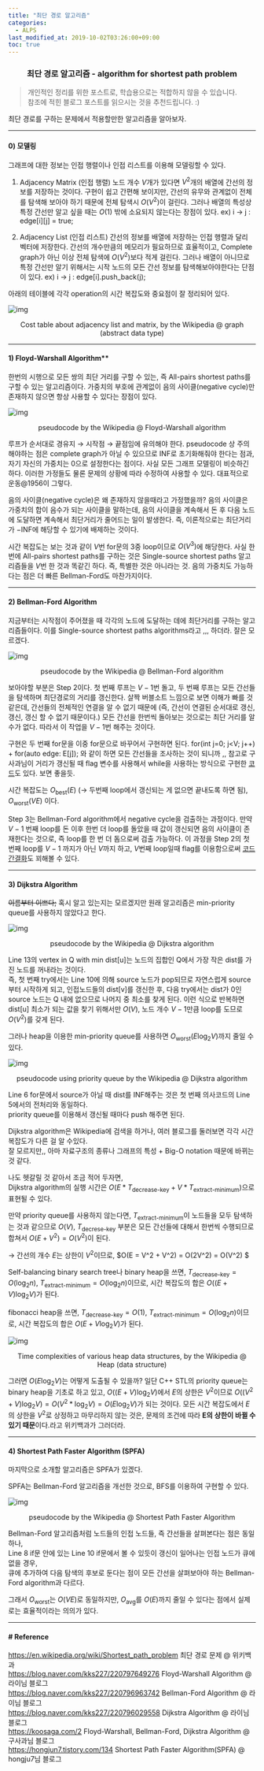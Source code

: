 ```yaml
---
title: "최단 경로 알고리즘"
categories: 
  - ALPS
last_modified_at: 2019-10-02T03:26:00+09:00
toc: true
---
```


### <center>최단 경로 알고리즘 - algorithm for shortest path problem</center>

> 개인적인 정리를 위한 포스트로, 학습용으로는 적합하지 않을 수 있습니다.<br>참조에 적힌 블로그 포스트를 읽으시는 것을 추천드립니다. :)

최단 경로를 구하는 문제에서 적용할만한 알고리즘을 알아보자.



------

#### 0) 모델링

그래프에 대한 정보는 인접 행렬이나 인접 리스트를 이용해 모델링할 수 있다.

1. Adjacency Matrix (인접 행렬)
   노드 개수 $V$개가 있다면 $V^2$개의 배열에 간선의 정보를 저장하는 것이다.
   구현이 쉽고 간편해 보이지만, 간선의 유무와 관계없이 전체를 탐색해 보아야 하기 때문에 전체 탐색시 $O(V^2)$이 걸린다.
   그러나 배열의 특성상 특정 간선만 알고 싶을 때는 $O(1)$ 밖에 소요되지 않는다는 장점이 있다.
   ex) i → j : edge\[i][j] = true;

2. Adjacency List (인접 리스트)
   간선의 정보를 배열에 저장하는 인접 행렬과 달리 벡터에 저장한다.
   간선의 개수만큼의 메모리가 필요하므로 효율적이고, Complete graph가 아닌 이상 전체 탐색에 $O(V^2)$보다 적게 걸린다.
   그러나 배열이 아니므로 특정 간선만 알기 위해서는 시작 노드의 모든 간선 정보를 탐색해보아야한다는 단점이 있다.
   ex) i → j : edge[i].push_back(j);

아래의 테이블에 각각 operation의 시간 복잡도와 중요점이 잘 정리되어 있다.

![img](https://k.kakaocdn.net/dn/cFoM2q/btqyIjtLt49/uBRfLoRrHAKSgyjcd7kue1/img.png)<center>Cost table about adjacency list and matrix, by the Wikipedia @ graph (abstract data type)</center>



------

#### 1) Floyd-Warshall Algorithm**

한번의 시행으로 모든 쌍의 최단 거리를 구할 수 있는, 즉 All-pairs shortest paths를 구할 수 있는 알고리즘이다.
가중치의 부호에 관계없이 음의 사이클(negative cycle)만 존재하지 않으면 항상 사용할 수 있다는 장점이 있다.

![img](https://k.kakaocdn.net/dn/yiY35/btqyLfKfrqL/9CX61Si4zMYlaK472FHOXk/img.png)<center>pseudocode by the Wikipedia @ Floyd-Warshall algorithm</center>

루프가 순서대로 경유지 → 시작점 → 끝점임에 유의해야 한다.
pseudocode 상 주의해야하는 점은 complete graph가 아닐 수 있으므로 INF로 초기화해줘야 한다는 점과,
자기 자신의 가중치는 0으로 설정한다는 점이다. 사실 모든 그래프 모델링이 비슷하긴 하다.
이러한 가정들도 물론 문제의 상황에 따라 수정하여 사용할 수 있다. 대표적으로 운동@1956이 그렇다.

음의 사이클(negative cycle)은 왜 존재하지 않을때라고 가정했을까?
음의 사이클은 가중치의 합이 음수가 되는 사이클을 말하는데, 음의 사이클을 계속해서 돈 후 다음 노드에 도달하면 계속해서 최단거리가 줄어드는 일이 발생한다. 즉, 이론적으로는 최단거리가 $-$INF에 해당할 수 있기에 배제하는 것이다.

시간 복잡도는 보는 것과 같이 $V$번 for문의 3중 loop이므로 $O(V^3)$에 해당한다.
사실 한번에 All-pairs shortest paths를 구하는 것은 Single-source shortest paths 알고리즘들을 $V$번 한 것과 똑같긴 하다. 즉, 특별한 것은 아니라는 것. 음의 가중치도 가능하다는 점은 더 빠른 Bellman-Ford도 마찬가지이다.

 

------

#### 2) Bellman-Ford Algorithm

지금부터는 시작점이 주어졌을 때 각각의 노드에 도달하는 데에 최단거리를 구하는 알고리즘들이다.
이를 Single-source shortest paths algorithms라고 ,,, 하더라. 잘은 모르겠다.

![img](https://k.kakaocdn.net/dn/bkdKGT/btqyMshXTnF/ZPD7ebRw8iwY5M9vWCkivK/img.png)<center>pseudocode by the Wikipedia @ Bellman-Ford algorithm</center>

보아야할 부분은 Step 2이다.
첫 번째 루프는 $V-1$번 돌고, 두 번째 루프는 모든 간선들을 탐색하며 최단경로의 거리를 갱신한다.
살짝 버블소트 느낌으로 보면 이해가 빠를 것 같은데, 간선들의 전체적인 연결을 알 수 없기 때문에
(즉, 간선이 연결된 순서대로 갱신, 갱신, 갱신 할 수 없기 때문이다.)
모든 간선을 한번씩 돌아보는 것으로는 최단 거리를 알 수가 없다. 따라서 이 작업을 $V-1$번 해주는 것이다.

구현은 두 번째 for문을 이중 for문으로 바꾸어서 구현하면 된다.
for(int j=0; j<V; j++) + for(auto edge: E[j]); 와 같이 하면 모든 간선들을 조사하는 것이 되니까 ,,
참고로 구사과님이 거리가 갱신될 때 flag 변수를 사용해서 while을 사용하는 방식으로 구현한 [코드](https://koosaga.com/2)도 있다. 보면 좋을듯.

시간 복잡도는 $O_{\mbox{best}}(E)$ (→ 두번째 loop에서 갱신되는 게 없으면 끝내도록 하면 됨), $O_{\mbox{worst}}(VE)$ 이다.

Step 3는 Bellman-Ford algorithm에서 negative cycle을 검출하는 과정이다.
만약 $V-1$ 번째 loop를 돈 이후 한번 더 loop를 돌았을 때 값이 갱신되면 음의 사이클이 존재한다는 것으로,
즉 loop를 한 번 더 돔으로써 검출 가능하다. 이 과정을 Step 2의 첫 번째 loop를 $V-1$ 까지가 아닌 $V$까지 하고,
$V$번째 loop일때 flag를 이용함으로써 [코드 간결화](https://kks227.blog.me/220796963742)도 꾀해볼 수 있다.



------

#### 3) Dijkstra Algorithm

~~이름부터 이쁘다;~~
혹시 알고 있는지는 모르겠지만 원래 알고리즘은 min-priority queue를 사용하지 않았다고 한다.

![img](https://k.kakaocdn.net/dn/AdeUB/btqyMqEtCq5/RcOSp1vkFK3wzFGVlzyxa1/img.png)<center>pseudocode by the Wikipedia @ Dijkstra algorithm</center>

Line 13의 vertex in Q with min dist[u]는 노드의 집합인 Q에서 가장 작은 dist를 가진 노드를 꺼내라는 것이다.<br>
즉, 첫 번째 try에서는 Line 10에 의해 source 노드가 pop되므로 자연스럽게 source부터 시작하게 되고, 인접노드들의 dist[v]를 갱신한 후, 다음 try에서는 dist가 0인 source 노드는 Q 내에 없으므로 나머지 중 최소를 찾게 된다. 이런 식으로 반복하면 dist[u] 최소가 되는 값을 찾기 위해서만 $O(V)$, 노드 개수 $V-1$만큼 loop를 도므로 $O(V^2)$를 갖게 된다. 

그러나 heap을 이용한 min-priority queue를 사용하면 $O_{\mbox{worst}}(E\log_2V)$까지 줄일 수 있다.

![img](https://k.kakaocdn.net/dn/dhA3KX/btqyK9wGNm9/V4eTQIRXRm2KvcPKDDQcU0/img.png)<center>pseudocode using priority queue by the Wikipedia @ Dijkstra algorithm</center>

Line 6 for문에서 source가 아닐 때 dist를 INF해주는 것은 첫 번째 의사코드의 Line 5에서의 전처리와 동일하다.<br>
priority queue를 이용해서 갱신될 때마다 push 해주면 된다.

Dijkstra algorithm은 Wikipedia에 검색을 하거나, 여러 블로그를 둘러보면 각각 시간복잡도가 다른 걸 알 수있다.<br>잘 모르지만,, 아마 자료구조의 종류나 그래프의 특성 + Big-O notation 때문에 바뀌는 것 같다.

나도 헷갈릴 것 같아서 조금 적어 두자면,<br>Dijkstra algorithm의 실행 시간은 $O(E * T_{\mbox{decrease-key}} + V * T_{\mbox{extract-minimum}})$으로 표현될 수 있다.

만약 priority queue를 사용하지 않는다면, $T_{\mbox{extract-minimum}}$이 노드들을 모두 탐색하는 것과 같으므로 $O(V)$, $T_{\mbox{decrese-key}}$ 부분은 모든 간선들에 대해서 한번씩 수행되므로 합쳐서 $O(E + V^2) = O(V^2)$이 된다.

→ 간선의 개수 $E$는 상한이 $V^2$이므로, $O(E = V^2 + V^2) = O(2V^2) = O(V^2) $

Self-balancing binary search tree나 binary heap을 쓰면, $T_{\mbox{decrease-key}} = O(\log_2 n)$, $T_{\mbox{extract-minimum}} = O(\log_2 n)$이므로, 시간 복잡도의 합은 $O((E+V) \log_2 V)$가 된다.

fibonacci heap을 쓰면, $T_{\mbox{decrease-key}}= O(1)$, $T_{\mbox{extract-minimum}} = O(\log_2 n)$이므로, 시간 복잡도의 합은 $O(E + V\log_2V)$가 된다.



![img](https://k.kakaocdn.net/dn/WPaS7/btqyI0OeEMl/CiaieqQ0sjamqNHVLl0tH1/img.png)<center>Time complexities of various heap data structures, by the Wikipedia @ Heap (data structure)</center>

그러면 $O(E\log_2V)$는 어떻게 도출될 수 있을까?
일단 C++ STL의 priority queue는 binary heap을 기초로 하고 있고,
$O((E + V)\log_2V)$에서 $E$의 상한은 $V^2$이므로 $O((V^2 + V)\log_2V) = O(V^2 * \log_2V) = O(E\log_2V)$가 되는 것이다.
모든 시간 복잡도에서 $E$의 상한을 $V^2$로 상정하고 마무리하지 않는 것은, 문제의 조건에 따라 **E의 상한이 바뀔 수 있기 때문**이다.라고 위키백과가 그러더라.

 

------

#### 4) Shortest Path Faster Algorithm (SPFA)

마지막으로 소개할 알고리즘은 SPFA가 있겠다.

SPFA는 Bellman-Ford 알고리즘을 개선한 것으로, BFS를 이용하여 구현할 수 있다.

![img](https://k.kakaocdn.net/dn/bJX0vQ/btqyKHAwNoO/4uYC0tLVGn4kYqjZrxSng1/img.png)<center>pseudocode by the Wikipedia @ Shortest Path Faster Algorithm</center>

Bellman-Ford 알고리즘처럼 노드들의 인접 노드들, 즉 간선들을 살펴본다는 점은 동일하나,<br>Line 8 if문 안에 있는 Line 10 if문에서 볼 수 있듯이 갱신이 일어나는 인접 노드가 큐에 없을 경우,<br>큐에 추가하여 다음 탐색의 후보로 둔다는 점이 모든 간선을 살펴보아야 하는 Bellman-Ford algorithm과 다르다.

그래서 $O_{\mbox{worst}}$는 $O(VE)$로 동일하지만, $O_{\mbox{avg}}$를 $O(E)$까지 줄일 수 있다는 점에서 실제로는 효율적이라는 의의가 있다.

---



#### # Reference

https://en.wikipedia.org/wiki/Shortest_path_problem 최단 경로 문제 @ 위키백과<br>https://blog.naver.com/kks227/220797649276 Floyd-Warshall Algorithm @ 라이님 블로그<br>https://blog.naver.com/kks227/220796963742 Bellman-Ford Algorithm @ 라이님 블로그<br>https://blog.naver.com/kks227/220796029558 Dijkstra Algorithm @ 라이님 블로그<br>https://koosaga.com/2 Floyd-Warshall, Bellman-Ford, Dijkstra Algorithm @ 구사과님 블로그<br>https://hongjun7.tistory.com/134 Shortest Path Faster Algorithm(SPFA) @ hongju7님 블로그


